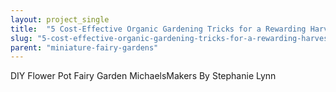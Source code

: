 ```yaml
---
layout: project_single
title:  "5 Cost-Effective Organic Gardening Tricks for a Rewarding Harvest"
slug: "5-cost-effective-organic-gardening-tricks-for-a-rewarding-harvest"
parent: "miniature-fairy-gardens"
---
```

DIY Flower Pot Fairy Garden MichaelsMakers By Stephanie Lynn